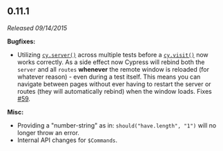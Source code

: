 ## 0.11.1

_Released 09/14/2015_

**Bugfixes:**

- Utilizing [`cy.server()`](/api/commands/server) across multiple tests before a
  [`cy.visit()`](/api/commands/visit) now works correctly. As a side effect now
  Cypress will rebind both the `server` and all `routes` **whenever** the remote
  window is reloaded (for whatever reason) - even during a test itself. This
  means you can navigate between pages without ever having to restart the server
  or routes (they will automatically rebind) when the window loads. Fixes
  [#59](https://github.com/cypress-io/cypress/issues/59).

**Misc:**

- Providing a "number-string" as in: `should("have.length", "1")` will no longer
  throw an error.
- Internal API changes for `$Commands`.
